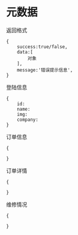 # 元数据

返回格式

```
{
    success:true/false,
    data:[
        对象
    ],
    message:'错误提示信息',
}
```

登陆信息

```
{
    id:
    name:
    img:
    company:
}
```

订单信息

```
{

}
```

订单详情

```
{

}
```

维修情况

```
{

}
```



